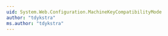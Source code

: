 ```yaml
---
uid: System.Web.Configuration.MachineKeyCompatibilityMode
author: "tdykstra"
ms.author: "tdykstra"
---
```

